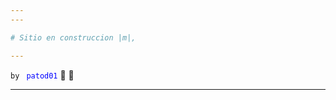 ```yaml
---
---

# Sitio en construccion |m|,

---
```


`by ` <span style="color: blue;">`patod01`</span> :ghost: :ghost:

---
